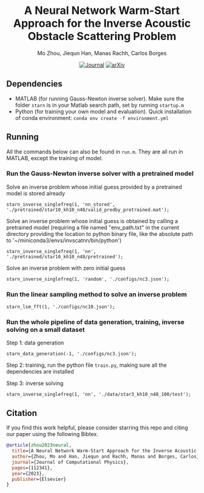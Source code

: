 <div align="center">

# A Neural Network Warm-Start Approach for the Inverse Acoustic Obstacle Scattering Problem

Mo Zhou, Jiequn Han, Manas Rachh, Carlos Borges

[![Journal](https://img.shields.io/badge/JCP-2023-19b547.svg)](https://doi.org/10.1016/j.jcp.2023.112341)
[![arXiv](http://img.shields.io/badge/arXiv-2212.08736-b31b1b.svg)](https://arxiv.org/abs/2212.08736)

</div>


## Dependencies
* MATLAB (for running Gauss-Newton inverse solver). Make sure the folder ``starn`` is in your Matlab search path, set by running ``startup.m``
* Python (for training your own model and evaluation). Quick installation of conda environment: ``conda env create -f environment.yml``

## Running
All the commands below can also be found in ``run.m``. They are all run in MATLAB, except the training of model.
### Run the Gauss-Newton inverse solver with a pretrained model
Solve an inverse problem whose initial guess provided by a pretrained model is stored already
```
starn_inverse_singlefreq(1, 'nn_stored', './pretrained/star10_kh10_n48/valid_predby_pretrained.mat');
```

Solve an inverse problem whose initial guess is obtained by calling a pretrained model (requiring a file named "env_path.txt" in the current directory providing the location to python binary file, like the absolute path to '~/miniconda3/envs/invscatnn/bin/python')
```
starn_inverse_singlefreq(1, 'nn', './pretrained/star10_kh10_n48/pretrained');
```

Solve an inverse problem with zero initial guess
```
starn_inverse_singlefreq(1, 'random', './configs/nc3.json');
```
### Run the linear sampling method to solve an inverse problem
```
starn_lsm_fft(1, './configs/nc10.json');
```
### Run the whole pipeline of data generation, training, inverse solving on a small dataset
Step 1: data generation
```
starn_data_generation(-1, './configs/nc3.json');
```
Step 2: training, run the python file ``train.py``, making sure all the dependencies are installed

Step 3: inverse solving
```
starn_inverse_singlefreq(1, 'nn', './data/star3_kh10_n48_100/test');
```

## Citation
If you find this work helpful, please consider starring this repo and citing our paper using the following Bibtex.
```bibtex
@article{zhou2023neural,
  title={A Neural Network Warm-Start Approach for the Inverse Acoustic Obstacle Scattering Problem},
  author={Zhou, Mo and Han, Jiequn and Rachh, Manas and Borges, Carlos},
  journal={Journal of Computational Physics},
  pages={112341},
  year={2023},
  publisher={Elsevier}
}
```
